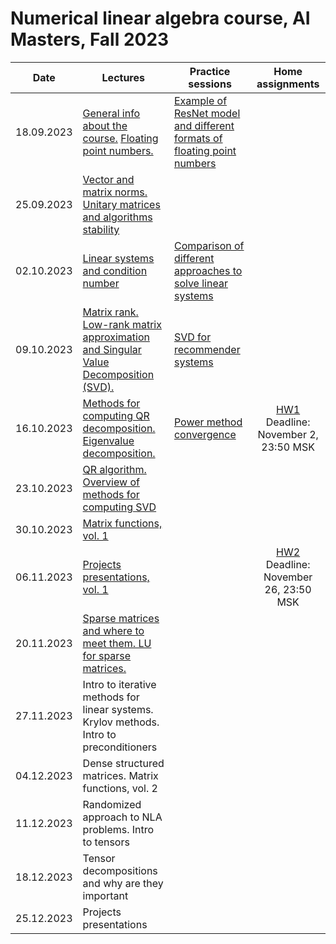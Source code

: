 # Numerical linear algebra course, AI Masters, Fall 2023

|Date| Lectures | Practice sessions | Home assignments|
|----|----|----| :----: |
| 18.09.2023 | [General info about the course.](./lectures/general_info.ipynb) [Floating point numbers.](./lectures/lecture1/lecture-1.ipynb) | [Example of ResNet model and different formats of floating point numbers](./practice/class1/floating_point_resnet_model.ipynb) | |
| 25.09.2023 | [Vector and matrix norms. Unitary matrices and algorithms stability](./lectures/lecture2/lecture2.ipynb) | |
| 02.10.2023 | [Linear systems and condition number](./lectures/lecture3/lecture3.ipynb) | [Comparison of different approaches to solve linear systems](./practice/class3/linsys.ipynb) | | 
| 09.10.2023 | [Matrix rank. Low-rank matrix approximation and Singular Value Decomposition (SVD).](./lectures/lecture4/lecture4.ipynb) | [SVD for recommender systems](./practice/class4/svd4recsys.ipynb) | | 
| 16.10.2023 | [Methods for computing QR decomposition. Eigenvalue decomposition.](./lectures/lecture5/lecture5.ipynb) | [Power method convergence](./practice/class5/power_method.ipynb) | [HW1](./hw/hw1.ipynb) </br> Deadline: November 2, 23:50 MSK
| 23.10.2023 | [QR algorithm. Overview of methods for computing SVD](./lectures/lecture6/lecture6.ipynb) | | | 
| 30.10.2023 | [Matrix functions, vol. 1](./lectures/lecture7/lecture7.ipynb) | | |
| 06.11.2023 | [Projects presentations, vol. 1](./projects/project1/README.md) | | [HW2](./hw/hw2.ipynb) </br> Deadline: November 26, 23:50 MSK 
| 20.11.2023 | [Sparse matrices and where to meet them. LU for sparse matrices.](./lectures/lecture8/lecture8.ipynb) | | | 
| 27.11.2023 | Intro to iterative methods for linear systems. Krylov methods. Intro to preconditioners | | |
| 04.12.2023 | Dense structured matrices. Matrix functions, vol. 2 | | |
| 11.12.2023 | Randomized approach to NLA problems. Intro to tensors | | | 
| 18.12.2023 | Tensor decompositions and why are they important | | |
| 25.12.2023 | Projects presentations | | |

